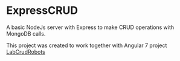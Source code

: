# ExpressCRUD
A basic NodeJs server with Express to make CRUD operations with MongoDB calls.

This project was created to work together with Angular 7 project [LabCrudRobots](https://github.com/pnadalini/LabCrudRobots)
